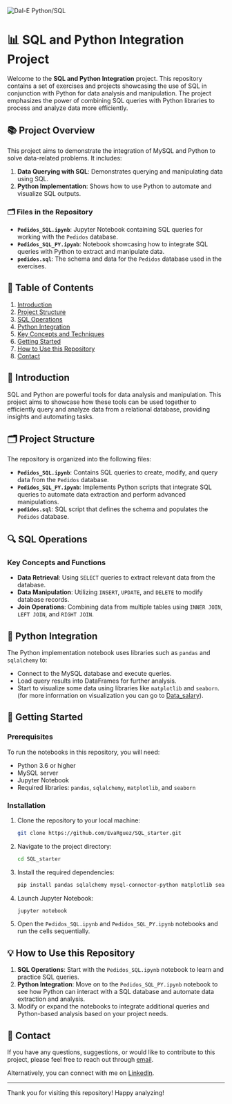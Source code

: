 ![Dal-E Python/SQL](https://raw.githubusercontent.com/EvaRguez/SQL_starter/refs/heads/main/DALL%C2%B7E%202024QL%20logo%20(a%20styliz.webp))
# 📊 SQL and Python Integration Project

Welcome to the **SQL and Python Integration** project. This repository contains a set of exercises and projects showcasing the use of SQL in conjunction with Python for data analysis and manipulation. The project emphasizes the power of combining SQL queries with Python libraries to process and analyze data more efficiently.

## 📚 Project Overview

This project aims to demonstrate the integration of MySQL and Python to solve data-related problems. It includes:

1. **Data Querying with SQL**: Demonstrates querying and manipulating data using SQL.
2. **Python Implementation**: Shows how to use Python to automate and visualize SQL outputs.

### 🗂️ Files in the Repository

- **`Pedidos_SQL.ipynb`**: Jupyter Notebook containing SQL queries for working with the `Pedidos` database.
- **`Pedidos_SQL_PY.ipynb`**: Notebook showcasing how to integrate SQL queries with Python to extract and manipulate data.
- **`pedidos.sql`**: The schema and data for the `Pedidos` database used in the exercises.

## 📝 Table of Contents

1. [Introduction](#introduction)
2. [Project Structure](#project-structure)
3. [SQL Operations](#sql-operations)
4. [Python Integration](#python-integration)
5. [Key Concepts and Techniques](#key-concepts-and-techniques)
6. [Getting Started](#getting-started)
7. [How to Use this Repository](#how-to-use-this-repository)
8. [Contact](#contact)

## 📌 Introduction

SQL and Python are powerful tools for data analysis and manipulation. This project aims to showcase how these tools can be used together to efficiently query and analyze data from a relational database, providing insights and automating tasks.

## 🗂️ Project Structure

The repository is organized into the following files:

- **`Pedidos_SQL.ipynb`**: Contains SQL queries to create, modify, and query data from the `Pedidos` database.
- **`Pedidos_SQL_PY.ipynb`**: Implements Python scripts that integrate SQL queries to automate data extraction and perform advanced manipulations.
- **`pedidos.sql`**: SQL script that defines the schema and populates the `Pedidos` database.

## 🔍 SQL Operations

### Key Concepts and Functions

- **Data Retrieval**: Using `SELECT` queries to extract relevant data from the database.
- **Data Manipulation**: Utilizing `INSERT`, `UPDATE`, and `DELETE` to modify database records.
- **Join Operations**: Combining data from multiple tables using `INNER JOIN`, `LEFT JOIN`, and `RIGHT JOIN`.

## 🐍 Python Integration

The Python implementation notebook uses libraries such as `pandas` and `sqlalchemy` to:

- Connect to the MySQL database and execute queries.
- Load query results into DataFrames for further analysis.
- Start to visualize some data using libraries like `matplotlib` and `seaborn`. (for more information on visualization you can go to [Data_salary](https://github.com/EvaRguez/Data_salary)).

## 🚀 Getting Started

### Prerequisites

To run the notebooks in this repository, you will need:

- Python 3.6 or higher
- MySQL server
- Jupyter Notebook
- Required libraries: `pandas`, `sqlalchemy`, `matplotlib`, and `seaborn`

### Installation

1. Clone the repository to your local machine:

   ```bash
   git clone https://github.com/EvaRguez/SQL_starter.git
   ```

2. Navigate to the project directory:

   ```bash
   cd SQL_starter
   ```

3. Install the required dependencies:

   ```bash
   pip install pandas sqlalchemy mysql-connector-python matplotlib seaborn
   ```

4. Launch Jupyter Notebook:

   ```bash
   jupyter notebook
   ```

5. Open the `Pedidos_SQL.ipynb` and `Pedidos_SQL_PY.ipynb` notebooks and run the cells sequentially.

## 💡 How to Use this Repository

1. **SQL Operations**: Start with the `Pedidos_SQL.ipynb` notebook to learn and practice SQL queries.
2. **Python Integration**: Move on to the `Pedidos_SQL_PY.ipynb` notebook to see how Python can interact with a SQL database and automate data extraction and analysis.
3. Modify or expand the notebooks to integrate additional queries and Python-based analysis based on your project needs.

## 📧 Contact

If you have any questions, suggestions, or would like to contribute to this project, please feel free to reach out through [email](mailto:evarodriguezceballos@gmail.com).

Alternatively, you can connect with me on [LinkedIn](https://www.linkedin.com/in/eva-rodriguez-ceballos-/).

---

Thank you for visiting this repository! Happy analyzing!
